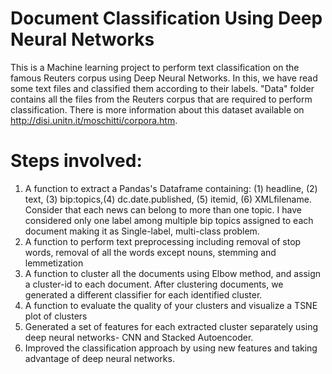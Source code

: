 # Document Classification Using Deep Neural Networks

This is a Machine learning project to perform text classification on the famous Reuters corpus using Deep Neural Networks. In this, we have
read some text files and classified them according to their labels. "Data" folder contains all the files from the Reuters corpus that are
required to perform classification. There is more information about this dataset available on  http://disi.unitn.it/moschitti/corpora.htm.

# Steps involved:
1. A function to extract a Pandas's Dataframe containing: (1) headline, (2) text, (3) bip:topics,(4) dc.date.published, (5) itemid, 
(6) XMLfilename. Consider that each news can belong to more than one topic. I have considered only one label among multiple bip topics assigned to each document making it as Single-label, multi-class problem.
2. A function to perform text preprocessing including removal of stop words, removal of all the words except nouns, stemming and lemmetization
3. A function to cluster all the documents using Elbow method, and assign a cluster-id to each document. After clustering documents, we generated a different 
classifier for each identified cluster.
4. A function to evaluate the quality of your clusters and visualize a TSNE plot of clusters
5. Generated a set of features for each extracted cluster separately using deep neural networks- CNN and Stacked Autoencoder. 
6. Improved the classification approach by using new features and taking advantage of deep neural networks.
